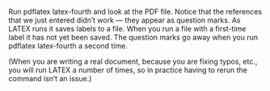 

Run pdflatex latex-fourth and look at the PDF file. Notice that the references that we just entered didn’t work — they appear as question marks. As LATEX runs it saves labels to a file. When you run a file with a first-time label it has not yet been saved. The question marks go away when you run pdflatex latex-fourth a second time.

(When you are writing a real document, because you are fixing typos, etc., you will run LATEX a number of times, so in practice having to rerun the command isn’t an issue.)

